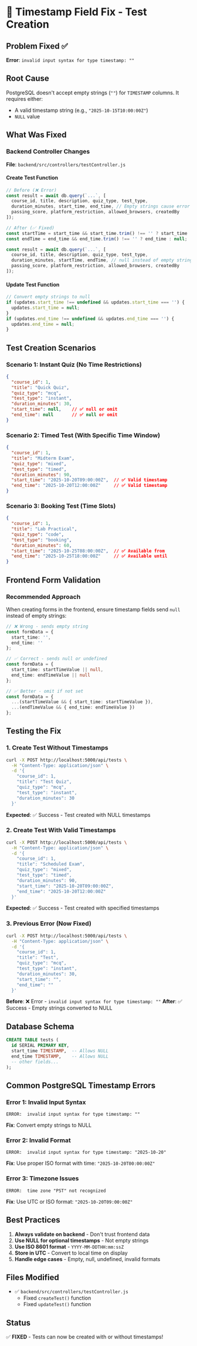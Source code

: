 # 🔧 Timestamp Field Fix - Test Creation

## Problem Fixed ✅
**Error**: `invalid input syntax for type timestamp: ""`

## Root Cause
PostgreSQL doesn't accept empty strings (`""`) for `TIMESTAMP` columns. It requires either:
- A valid timestamp string (e.g., `"2025-10-15T10:00:00Z"`)
- `NULL` value

## What Was Fixed

### Backend Controller Changes
**File**: `backend/src/controllers/testController.js`

#### Create Test Function
```javascript
// Before (❌ Error)
const result = await db.query(`...`, [
  course_id, title, description, quiz_type, test_type,
  duration_minutes, start_time, end_time, // Empty strings cause error
  passing_score, platform_restriction, allowed_browsers, createdBy
]);

// After (✅ Fixed)
const startTime = start_time && start_time.trim() !== '' ? start_time : null;
const endTime = end_time && end_time.trim() !== '' ? end_time : null;

const result = await db.query(`...`, [
  course_id, title, description, quiz_type, test_type,
  duration_minutes, startTime, endTime, // null instead of empty string
  passing_score, platform_restriction, allowed_browsers, createdBy
]);
```

#### Update Test Function
```javascript
// Convert empty strings to null
if (updates.start_time !== undefined && updates.start_time === '') {
  updates.start_time = null;
}
if (updates.end_time !== undefined && updates.end_time === '') {
  updates.end_time = null;
}
```

## Test Creation Scenarios

### Scenario 1: Instant Quiz (No Time Restrictions)
```json
{
  "course_id": 1,
  "title": "Quick Quiz",
  "quiz_type": "mcq",
  "test_type": "instant",
  "duration_minutes": 30,
  "start_time": null,    // ✅ null or omit
  "end_time": null       // ✅ null or omit
}
```

### Scenario 2: Timed Test (With Specific Time Window)
```json
{
  "course_id": 1,
  "title": "Midterm Exam",
  "quiz_type": "mixed",
  "test_type": "timed",
  "duration_minutes": 90,
  "start_time": "2025-10-20T09:00:00Z",  // ✅ Valid timestamp
  "end_time": "2025-10-20T12:00:00Z"     // ✅ Valid timestamp
}
```

### Scenario 3: Booking Test (Time Slots)
```json
{
  "course_id": 1,
  "title": "Lab Practical",
  "quiz_type": "code",
  "test_type": "booking",
  "duration_minutes": 60,
  "start_time": "2025-10-25T08:00:00Z",  // ✅ Available from
  "end_time": "2025-10-25T18:00:00Z"     // ✅ Available until
}
```

## Frontend Form Validation

### Recommended Approach
When creating forms in the frontend, ensure timestamp fields send `null` instead of empty strings:

```typescript
// ❌ Wrong - sends empty string
const formData = {
  start_time: '',
  end_time: ''
};

// ✅ Correct - sends null or undefined
const formData = {
  start_time: startTimeValue || null,
  end_time: endTimeValue || null
};

// ✅ Better - omit if not set
const formData = {
  ...(startTimeValue && { start_time: startTimeValue }),
  ...(endTimeValue && { end_time: endTimeValue })
};
```

## Testing the Fix

### 1. Create Test Without Timestamps
```bash
curl -X POST http://localhost:5000/api/tests \
  -H "Content-Type: application/json" \
  -d '{
    "course_id": 1,
    "title": "Test Quiz",
    "quiz_type": "mcq",
    "test_type": "instant",
    "duration_minutes": 30
  }'
```

**Expected**: ✅ Success - Test created with NULL timestamps

### 2. Create Test With Valid Timestamps
```bash
curl -X POST http://localhost:5000/api/tests \
  -H "Content-Type: application/json" \
  -d '{
    "course_id": 1,
    "title": "Scheduled Exam",
    "quiz_type": "mixed",
    "test_type": "timed",
    "duration_minutes": 90,
    "start_time": "2025-10-20T09:00:00Z",
    "end_time": "2025-10-20T12:00:00Z"
  }'
```

**Expected**: ✅ Success - Test created with specified timestamps

### 3. Previous Error (Now Fixed)
```bash
curl -X POST http://localhost:5000/api/tests \
  -H "Content-Type: application/json" \
  -d '{
    "course_id": 1,
    "title": "Test",
    "quiz_type": "mcq",
    "test_type": "instant",
    "duration_minutes": 30,
    "start_time": "",
    "end_time": ""
  }'
```

**Before**: ❌ Error - `invalid input syntax for type timestamp: ""`
**After**: ✅ Success - Empty strings converted to NULL

## Database Schema
```sql
CREATE TABLE tests (
  id SERIAL PRIMARY KEY,
  start_time TIMESTAMP,  -- Allows NULL
  end_time TIMESTAMP,    -- Allows NULL
  -- other fields...
);
```

## Common PostgreSQL Timestamp Errors

### Error 1: Invalid Input Syntax
```
ERROR:  invalid input syntax for type timestamp: ""
```
**Fix**: Convert empty strings to NULL

### Error 2: Invalid Format
```
ERROR:  invalid input syntax for type timestamp: "2025-10-20"
```
**Fix**: Use proper ISO format with time: `"2025-10-20T00:00:00Z"`

### Error 3: Timezone Issues
```
ERROR:  time zone "PST" not recognized
```
**Fix**: Use UTC or ISO format: `"2025-10-20T09:00:00Z"`

## Best Practices

1. **Always validate on backend** - Don't trust frontend data
2. **Use NULL for optional timestamps** - Not empty strings
3. **Use ISO 8601 format** - `YYYY-MM-DDTHH:mm:ssZ`
4. **Store in UTC** - Convert to local time on display
5. **Handle edge cases** - Empty, null, undefined, invalid formats

## Files Modified
- ✅ `backend/src/controllers/testController.js`
  - Fixed `createTest()` function
  - Fixed `updateTest()` function

## Status
✅ **FIXED** - Tests can now be created with or without timestamps!
